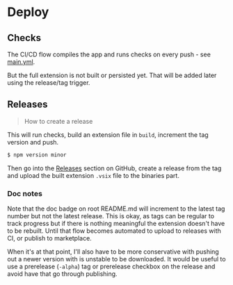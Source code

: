 # Deploy


## Checks

The CI/CD flow compiles the app and runs checks on every push - see [main.yml](/.github/workflows/main.yml).

But the full extension is not built or persisted yet. That will be added later using the release/tag trigger.


## Releases
> How to create a release

This will run checks, build an extension file in `build`, increment the tag version and push.

```sh
$ npm version minor
```

Then go into the [Releases](https://github.com/MichaelCurrin/auto-commit-msg/releases) section on GitHub, create a release from the tag and upload the built extension `.vsix` file to the binaries part.

### Doc notes

Note that the doc badge on root README.md will increment to the latest tag number but not the latest release. This is okay, as tags can be regular to track progress but if there is nothing meaningful the extension doesn't have to be rebuilt. Until that flow becomes automated to upload to releases with CI, or publish to marketplace.

When it's at that point, I'll also have to be more conservative with pushing out a newer version with is unstable to be downloaded. It would be useful to use a prerelease (`-alpha`) tag or prerelease checkbox on the release and avoid have that go through publishing.

